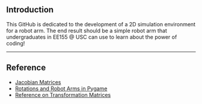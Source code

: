 ## Introduction

This GitHub is dedicated to the development of a 2D simulation environment for a robot arm. The end result should be a simple robot arm that undergraduates in EE155 @ USC can use to learn about the power of coding!

---

## Reference

- [Jacobian Matrices](https://www.rosroboticslearning.com/jacobian)
- [Rotations and Robot Arms in Pygame](https://studywolf.wordpress.com/2015/03/06/arm-visualization-with-pygame/)
- [Reference on Transformation Matrices](https://forum.patagames.com/posts/t501-What-Is-Transformation-Matrix-and-How-to-Use-It#:~:text=A%20transformation%20matrix%20allows%20to,shear%20the%20object%20this%20way.)
